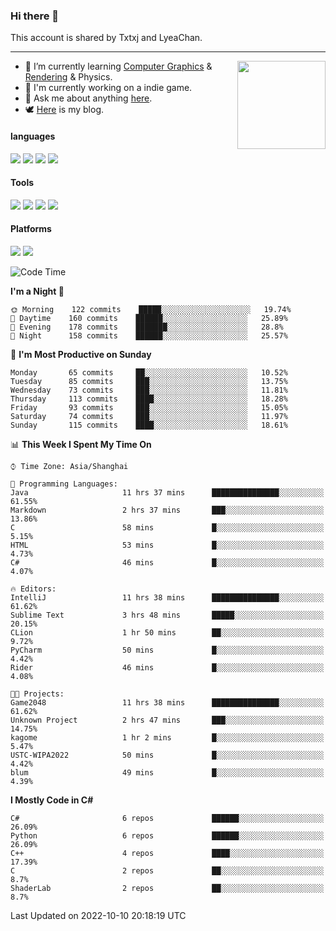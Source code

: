 ### Hi there 👋

This account is shared by Txtxj and LyeaChan.

---

<img align="right" height="141" src="https://github-readme-stats.vercel.app/api?username=txtxj&theme=tokyonight&show_icons=true&count_private=true">

- 🌱 I’m currently learning [Computer Graphics](https://github.com/txtxj/GAMES101) & [Rendering](https://github.com/txtxj/GAMES202) & Physics.
- 🐶 I'm currently working on a indie game.
- 💬 Ask me about anything [here](https://github.com/txtxj/txtxj/issues).
- 🕊️ [Here](https://txtxj.top) is my blog.

#### languages

![](https://img.shields.io/badge/C++-00599C?logo=cplusplus&logoColor=fff)
![](https://img.shields.io/badge/Python-3e74a2?logo=python&logoColor=fff)
![](https://img.shields.io/badge/C%23-239120?logo=csharp&logoColor=fff)
![](https://img.shields.io/badge/C-A8B9CC?logo=c&logoColor=555)


#### Tools

![](https://img.shields.io/badge/JetBrains-000000?logo=jetbrains&logoColor=fff)
![](https://img.shields.io/badge/Unity-FFFFFF?logo=unity&logoColor=000)
![](https://img.shields.io/badge/SublimeText_3-FF9800?logo=sublimetext&logoColor=fff)
![](https://img.shields.io/badge/Blender-F5792A?logo=blender&logoColor=fff)


#### Platforms

![](https://img.shields.io/badge/Windows_10-0078D6?logo=windows&logoColor=fff)
![](https://img.shields.io/badge/Ubuntu_20.04-E95420?logo=ubuntu&logoColor=fff)


<!--START_SECTION:waka-->
![Code Time](http://img.shields.io/badge/Code%20Time-376%20hrs%2059%20mins-blue)

**I'm a Night 🦉** 

```text
🌞 Morning    122 commits    █████░░░░░░░░░░░░░░░░░░░░   19.74% 
🌆 Daytime    160 commits    ██████░░░░░░░░░░░░░░░░░░░   25.89% 
🌃 Evening    178 commits    ███████░░░░░░░░░░░░░░░░░░   28.8% 
🌙 Night      158 commits    ██████░░░░░░░░░░░░░░░░░░░   25.57%

```
📅 **I'm Most Productive on Sunday** 

```text
Monday       65 commits     ██░░░░░░░░░░░░░░░░░░░░░░░   10.52% 
Tuesday      85 commits     ███░░░░░░░░░░░░░░░░░░░░░░   13.75% 
Wednesday    73 commits     ███░░░░░░░░░░░░░░░░░░░░░░   11.81% 
Thursday     113 commits    ████░░░░░░░░░░░░░░░░░░░░░   18.28% 
Friday       93 commits     ███░░░░░░░░░░░░░░░░░░░░░░   15.05% 
Saturday     74 commits     ███░░░░░░░░░░░░░░░░░░░░░░   11.97% 
Sunday       115 commits    ████░░░░░░░░░░░░░░░░░░░░░   18.61%

```


📊 **This Week I Spent My Time On** 

```text
⌚︎ Time Zone: Asia/Shanghai

💬 Programming Languages: 
Java                     11 hrs 37 mins      ███████████████░░░░░░░░░░   61.55% 
Markdown                 2 hrs 37 mins       ███░░░░░░░░░░░░░░░░░░░░░░   13.86% 
C                        58 mins             █░░░░░░░░░░░░░░░░░░░░░░░░   5.15% 
HTML                     53 mins             █░░░░░░░░░░░░░░░░░░░░░░░░   4.73% 
C#                       46 mins             █░░░░░░░░░░░░░░░░░░░░░░░░   4.07%

🔥 Editors: 
IntelliJ                 11 hrs 38 mins      ███████████████░░░░░░░░░░   61.62% 
Sublime Text             3 hrs 48 mins       █████░░░░░░░░░░░░░░░░░░░░   20.15% 
CLion                    1 hr 50 mins        ██░░░░░░░░░░░░░░░░░░░░░░░   9.72% 
PyCharm                  50 mins             █░░░░░░░░░░░░░░░░░░░░░░░░   4.42% 
Rider                    46 mins             █░░░░░░░░░░░░░░░░░░░░░░░░   4.08%

🐱‍💻 Projects: 
Game2048                 11 hrs 38 mins      ███████████████░░░░░░░░░░   61.62% 
Unknown Project          2 hrs 47 mins       ███░░░░░░░░░░░░░░░░░░░░░░   14.75% 
kagome                   1 hr 2 mins         █░░░░░░░░░░░░░░░░░░░░░░░░   5.47% 
USTC-WIPA2022            50 mins             █░░░░░░░░░░░░░░░░░░░░░░░░   4.42% 
blum                     49 mins             █░░░░░░░░░░░░░░░░░░░░░░░░   4.39%

```

**I Mostly Code in C#** 

```text
C#                       6 repos             ██████░░░░░░░░░░░░░░░░░░░   26.09% 
Python                   6 repos             ██████░░░░░░░░░░░░░░░░░░░   26.09% 
C++                      4 repos             ████░░░░░░░░░░░░░░░░░░░░░   17.39% 
C                        2 repos             ██░░░░░░░░░░░░░░░░░░░░░░░   8.7% 
ShaderLab                2 repos             ██░░░░░░░░░░░░░░░░░░░░░░░   8.7%

```



 Last Updated on 2022-10-10 20:18:19 UTC
<!--END_SECTION:waka-->

